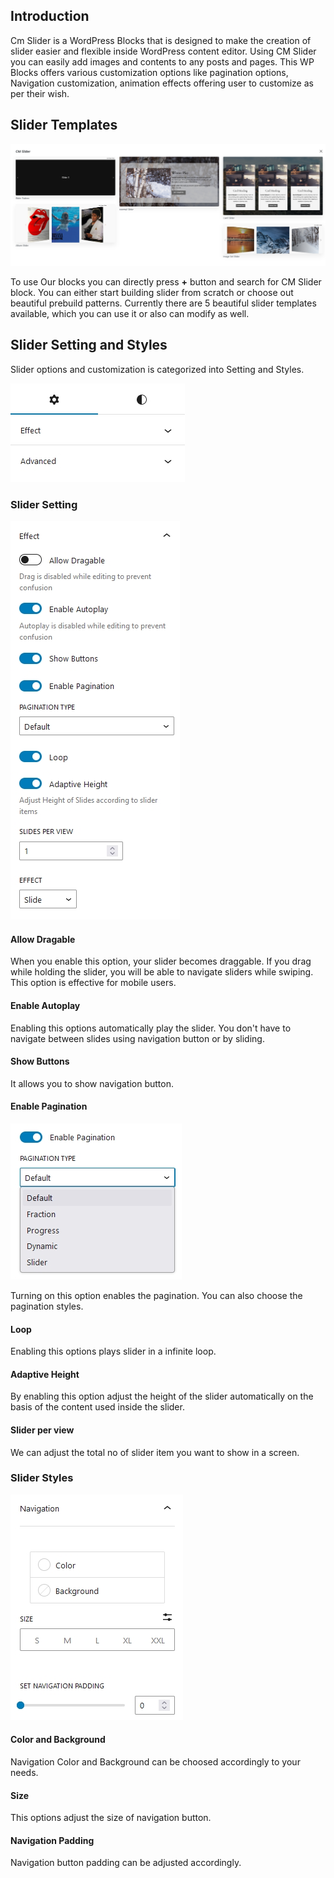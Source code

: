 ## Introduction
Cm Slider is a WordPress Blocks that is designed to make the creation of slider easier and flexible inside WordPress content editor. Using CM Slider you can easily add images and contents to any posts and pages. This WP Blocks offers various customization options like pagination options, Navigation customization, animation effects offering user to customize as per their wish.

## Slider Templates
![CM  Block Banner](img/Slider/slider-patterns.jpg)

To use Our blocks you can directly press <b>+</b> button and search for CM Slider block. You can either start building slider from scratch or choose out beautiful prebuild patterns. Currently there are 5 beautiful slider templates available, which you can use it or also can modify as well.

## Slider Setting and Styles
Slider options and customization  is categorized into Setting and Styles.

![CM  Block Banner](img/Slider/setting-styles.jpg)

### Slider Setting
![CM  Block Banner](img/Slider/slider-setting-effects.jpg)

#### Allow Dragable
When you enable this option, your slider becomes draggable. If you drag while holding the slider, you will be able to navigate sliders while swiping. This option is effective for mobile users.

####  Enable Autoplay
Enabling this options automatically play the slider. You don't have to navigate between slides using navigation button or by sliding. 

#### Show Buttons
It allows you to show navigation button.

#### Enable Pagination
![CM  Block Banner](img/Slider/slider-pagination.jpg)

Turning on this option enables the pagination. You can also choose the pagination styles.

#### Loop
Enabling this options plays slider in a infinite loop.

#### Adaptive Height
By enabling this option adjust the height of the slider automatically  on the basis of the content used inside the slider.

#### Slider per view
We can adjust the total no of slider item you want  to show in a screen.

### Slider Styles
![CM  Block Banner](img/Slider/slider-navigation.jpg)

#### Color and Background
Navigation Color and Background can be choosed accordingly to your needs.

#### Size
This options adjust the size of navigation button.

#### Navigation Padding
Navigation button padding can be adjusted accordingly.